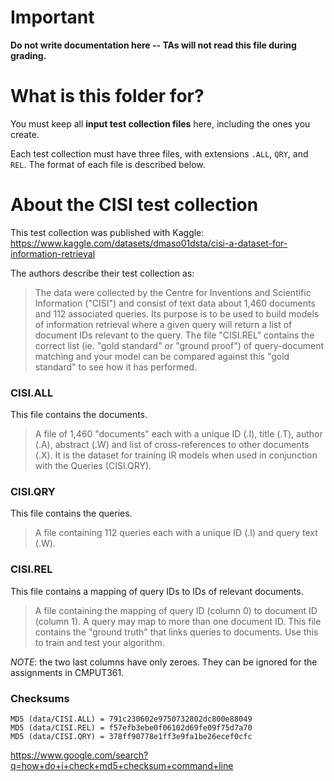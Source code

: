 
# Important 

**Do not write documentation here -- TAs will not read this file during grading.**

# What is this folder for?

You must keep all **input test collection files** here, including the ones you create. 

Each test collection must have three files, with extensions `.ALL`, `QRY`, and `REL`. The format of each file is described below.

# About the CISI test collection

This test collection was published with Kaggle: https://www.kaggle.com/datasets/dmaso01dsta/cisi-a-dataset-for-information-retrieval

The authors describe their test collection as:

> The data were collected by the Centre for Inventions and Scientific Information ("CISI") and consist of text data about 1,460 documents and 112 associated queries. Its purpose is to be used to build models of information retrieval where a given query will return a list of document IDs relevant to the query. The file "CISI.REL" contains the correct list (ie. "gold standard" or "ground proof") of query-document matching and your model can be compared against this "gold standard" to see how it has performed.

### CISI.ALL

This file contains the documents. 

> A file of 1,460 "documents" each with a unique ID (.I), title (.T), author (.A), abstract (.W) and list of cross-references to other documents (.X). It is the dataset for training IR models when used in conjunction with the Queries (CISI.QRY).

### CISI.QRY

This file contains the queries.

> A file containing 112 queries each with a unique ID (.I) and query text (.W).

### CISI.REL

This file contains a mapping of query IDs to IDs of relevant documents. 

> A file containing the mapping of query ID (column 0) to document ID (column 1). A query may map to more than one document ID. This file contains the "ground truth" that links queries to documents. Use this to train and test your algorithm.

*NOTE*: the two last columns have only zeroes. They can be ignored for the assignments in CMPUT361.


### Checksums

```
MD5 (data/CISI.ALL) = 791c230602e9750732802dc800e88049
MD5 (data/CISI.REL) = f57efb3ebe0f06102d69fe09f75d7a70
MD5 (data/CISI.QRY) = 378ff90778e1ff3e9fa1be26ecef0cfc
```

https://www.google.com/search?q=how+do+i+check+md5+checksum+command+line

